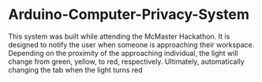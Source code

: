 # Arduino-Computer-Privacy-System
This system was built while attending the McMaster Hackathon. It is designed to notify the user when someone is approaching their workspace. Depending on the proximity of the approaching individual, the light will change from green, yellow, to red, respectively. Ultimately, automatically changing the tab when the light turns red
